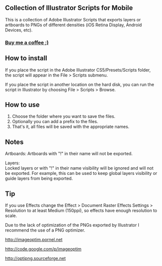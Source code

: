 ## Collection of Illustrator Scripts for Mobile

This is a collection of Adobe Illustrator Scripts that exports layers or artboards to PNGs of different densities (iOS Retina Display, Android Devices, etc).

### [Buy me a coffee ;)](https://www.paypal.com/cgi-bin/webscr?cmd=_donations&business=8KAY97ZNLT7EQ&lc=US&item_name=Herculano%20Campos&item_number=illustrator%2dscripts%2dfor%2dmobile&currency_code=EUR&bn=PP%2dDonationsBF%3abtn_donateCC_LG%2egif%3aNonHosted)

## How to install

If you place the script in the Adobe Illustrator CS5/Presets/Scripts folder, the script will appear in the File > Scripts submenu.

If you place the script in another location on the hard disk, you can run the script in Illustrator by choosing File > Scripts > Browse.


## How to use

1. Choose the folder where you want to save the files.
2. Optionally you can add a prefix to the files.
3. That's it, all files will be saved with the appropriate names.

## Notes

Artboards:
Artboards with "!" in their name will not be exported.

Layers:  
Locked layers or with "!" in their name visibility will be ignored and will not be exported.
For example, this can be used to keep global layers visibility or guide layers from being exported.

## Tip

If you use Effects change the Effect > Document Raster Effects Settings > Resolution to at least Medium (150ppi), so effects have enough resolution to scale.

Due to the lack of optimization of the PNGs exported by Illustrator I recommend the use of a PNG optimizer.

<http://imageoptim.pornel.net>

<http://code.google.com/p/imageoptim>

<http://optipng.sourceforge.net>